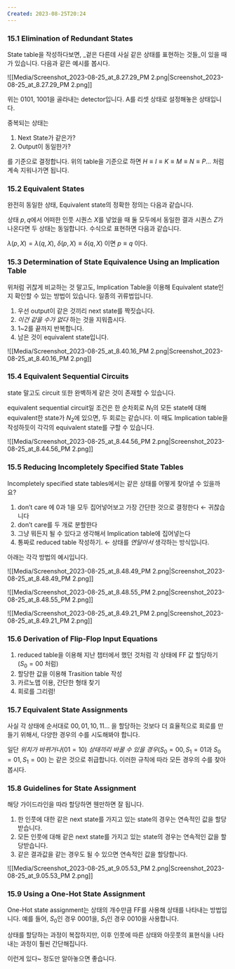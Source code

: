 ```yaml
---
Created: 2023-08-25T20:24
---
```

### 15.1 Elimination of Redundant States

State table을 작성하다보면, _겉은 다른데 사실 같은 상태를 표현하는 것들_이 있을 때가 있습니다. 다음과 같은 예시를 봅시다.

![[Media/Screenshot_2023-08-25_at_8.27.29_PM 2.png|Screenshot_2023-08-25_at_8.27.29_PM 2.png]]

위는 0101, 1001을 골라내는 detector입니다. A를 리셋 상태로 설정해놓은 상태입니다.

중복되는 상태는

1. Next State가 같은가?
2. Output이 동일한가?

를 기준으로 결정합니다. 위의 table을 기준으로 하면 $H\equiv I \equiv K \equiv M \equiv N \equiv P$﻿… 처럼 계속 지워나가면 됩니다.

### 15.2 Equivalent States

완전히 동일한 상태, Equivalent state의 정확한 정의는 다음과 같습니다.

상태 $p,q$﻿에서 어떠한 인풋 시퀀스 $X$﻿를 넣었을 때 둘 모두에서 동일한 결과 시퀀스 $Z$﻿가 나온다면 두 상태는 동일합니다. 수식으로 표현하면 다음과 같습니다.

$\lambda(p,X) = \lambda(q,X), \ \delta(p,X)\equiv \delta(q,X)$﻿ 이면 $p\equiv q$﻿ 이다.

### 15.3 Determination of State Equivalence Using an Implication Table

위처럼 귀찮게 비교하는 것 말고도, Implication Table을 이용해 Equivalent state인지 확인할 수 있는 방법이 있습니다. 일종의 귀류법입니다.

1. 우선 output이 같은 것끼리 next state를 짝짓습니다.
2. _이건 같을 수가 없다_ 하는 것을 지워줍시다.
3. 1~2를 끝까지 반복합니다.
4. 남은 것이 equivalent state입니다.

![[Media/Screenshot_2023-08-25_at_8.40.16_PM 2.png|Screenshot_2023-08-25_at_8.40.16_PM 2.png]]

### 15.4 Equivalent Sequential Circuits

state 말고도 circuit 또한 완벽하게 같은 것이 존재할 수 있습니다.

equivalent sequential circuit일 조건은 한 순차회로 $N_1$﻿의 모든 state에 대해 equivalent한 state가 $N_2$﻿에 있으면, 두 회로는 같습니다. 이 때도 Implication table을 작성하듯이 각각의 equivalent state를 구할 수 있습니다.

![[Media/Screenshot_2023-08-25_at_8.44.56_PM 2.png|Screenshot_2023-08-25_at_8.44.56_PM 2.png]]

### 15.5 Reducing Incompletely Specified State Tables

Incompletely specified state tables에서는 같은 상태를 어떻게 찾아낼 수 있을까요?

1. don’t care 에 0과 1을 모두 집어넣어보고 가장 간단한 것으로 결정한다 ← 귀찮습니다
2. don’t care를 두 개로 분할한다
3. 그냥 뭐든지 될 수 있다고 생각해서 Implication table에 집어넣는다
4. 통짜로 reduced table 작성하기. ← 상태를 _연달아서_ 생각하는 방식입니다.

아래는 각각 방법의 예시입니다.

![[Media/Screenshot_2023-08-25_at_8.48.49_PM 2.png|Screenshot_2023-08-25_at_8.48.49_PM 2.png]]

![[Media/Screenshot_2023-08-25_at_8.48.55_PM 2.png|Screenshot_2023-08-25_at_8.48.55_PM 2.png]]

![[Media/Screenshot_2023-08-25_at_8.49.21_PM 2.png|Screenshot_2023-08-25_at_8.49.21_PM 2.png]]

### 15.6 Derivation of Flip-Flop Input Equations

1. reduced table을 이용해 지난 챕터에서 했던 것처럼 각 상태에 FF 값 할당하기 ($S_0 = 00$﻿ 처럼)
2. 할당한 값을 이용해 Trasition table 작성
3. 카르노맵 이용, 간단한 형태 찾기
4. 회로를 그리렴!

### 15.7 Equivalent State Assignments

사실 각 상태에 순서대로 $00, 01, 10, 11$﻿… 을 할당하는 것보다 더 효율적으로 회로를 만들기 위해서, 다양한 경우의 수를 시도해봐야 합니다.

일단 _위치가 바뀌거나_($01=10)$﻿ _상태끼리 바꿀 수 있을 경우_($S_0=00,S_1=01$﻿과 $S_0=01,S_1=00$﻿) 는 같은 것으로 취급합니다. 이러한 규칙에 따라 모든 경우의 수를 찾아봅시다.

### 15.8 Guidelines for State Assignment

해당 가이드라인을 따라 할당하면 웬만하면 잘 됩니다.

1. 한 인풋에 대한 같은 next state를 가지고 있는 state의 경우는 연속적인 값을 할당받습니다.
2. 모든 인풋에 대해 같은 next state를 가지고 있는 state의 경우는 연속적인 값을 할당받습니다.
3. 같은 결과값을 같는 경우도 될 수 있으면 연속적인 값을 할당합니다.

![[Media/Screenshot_2023-08-25_at_9.05.53_PM 2.png|Screenshot_2023-08-25_at_9.05.53_PM 2.png]]

### 15.9 Using a One-Hot State Assignment

One-Hot state assignment는 상태의 개수만큼 FF를 사용해 상태를 나타내는 방법입니다. 예를 들어, $S_0$﻿인 경우 $0001$﻿을, $S_1$﻿인 경우 $0010$﻿을 사용합니다.

상태를 할당하는 과정이 복잡하지만, 이후 인풋에 따른 상태와 아웃풋의 표현식을 나타내는 과정이 훨씬 간단해집니다.

이런게 있다~ 정도만 알아놓으면 좋습니다.